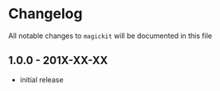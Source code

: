 # Changelog

All notable changes to `magickit` will be documented in this file

## 1.0.0 - 201X-XX-XX

- initial release

